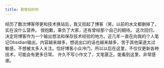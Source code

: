 ```yaml
---
title: 致曾经的你
---
```

经历了数次博客停更和技术换站后，我又拾起了博客（笑。以前的水文都删掉了，实在没什么营养。
很抱歉，辜负了大家，还有曾经那个自己的期待。
这次回归，决定将博客作为一个输出想法和保存技术经验的地方。近几年一直在向我的个人笔记Obsidian输出，内容越来越多，想说出口的话也越来越多，苦于其他渠道太过敏感，不想被太多人关注。恰好博客小众冷门，所以以后在这里，不仅仅更新各种技术，可能会有更多日常。
许久不写小作文了，文笔匮乏。能看到这里，非常感谢。